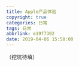 ```yaml
---
title: Apple产品体验
copyright: true
categories: 日常
tags: 日常
abbrlink: e19f7302
date: 2019-04-06 15:58:00
---
```


（挖坑待填）